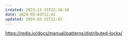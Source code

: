 ```yaml
---
created: 2023-11-15T22:34:18
date: 2024-03-03T11:41
updated: 2024-03-31T22:43
---
```

https://redis.io/docs/manual/patterns/distributed-locks/